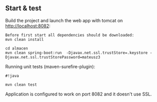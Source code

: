 ## Start & test

Build the project and launch the web app with tomcat on [http://localhost:8082](http://localhost:8082):

    Before first start all dependencies should be downloaded:
    mvn clean install

    cd almacen
    mvn clean spring-boot:run  -Djavax.net.ssl.trustStore=.keystore -Djavax.net.ssl.trustStorePassword=mateusz3

Running unit tests (maven-surefire-plugin):
    

```
#!java

mvn clean test
```



Application is configured to work on port 8082 and it doesn't use SSL.